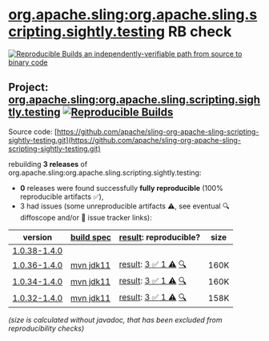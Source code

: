 [org.apache.sling:org.apache.sling.scripting.sightly.testing](https://central.sonatype.com/artifact/org.apache.sling/org.apache.sling.scripting.sightly.testing/versions) RB check
=======

[![Reproducible Builds](https://reproducible-builds.org/images/logos/rb.svg) an independently-verifiable path from source to binary code](https://reproducible-builds.org/)

## Project: [org.apache.sling:org.apache.sling.scripting.sightly.testing](https://central.sonatype.com/artifact/org.apache.sling/org.apache.sling.scripting.sightly.testing/versions) [![Reproducible Builds](https://img.shields.io/endpoint?url=https://raw.githubusercontent.com/jvm-repo-rebuild/reproducible-central/master/content/org/apache/sling/org.apache.sling.scripting.sightly.testing/badge.json)](https://github.com/jvm-repo-rebuild/reproducible-central/blob/master/content/org/apache/sling/org.apache.sling.scripting.sightly.testing/README.md)

Source code: [https://github.com/apache/sling-org-apache-sling-scripting-sightly-testing.git](https://github.com/apache/sling-org-apache-sling-scripting-sightly-testing.git)

rebuilding **3 releases** of org.apache.sling:org.apache.sling.scripting.sightly.testing:
- **0** releases were found successfully **fully reproducible** (100% reproducible artifacts :white_check_mark:),
- 3 had issues (some unreproducible artifacts :warning:, see eventual :mag: diffoscope and/or :memo: issue tracker links):

| version | [build spec](/BUILDSPEC.md) | [result](https://reproducible-builds.org/docs/jvm/): reproducible? | size |
| -- | --------- | ------ | -- |
| [1.0.38-1.4.0](https://central.sonatype.com/artifact/org.apache.sling/org.apache.sling.scripting.sightly.testing/1.0.38-1.4.0/pom) | | | |
| [1.0.36-1.4.0](https://central.sonatype.com/artifact/org.apache.sling/org.apache.sling.scripting.sightly.testing/1.0.36-1.4.0/pom) | [mvn jdk11](org.apache.sling.scripting.sightly.testing-1.0.36-1.4.0.buildspec) | [result](org.apache.sling.scripting.sightly.testing-1.0.36-1.4.0.buildinfo): [3 :white_check_mark:  1 :warning:](org.apache.sling.scripting.sightly.testing-1.0.36-1.4.0.buildcompare) [:mag:](org.apache.sling.scripting.sightly.testing-1.0.36-1.4.0.diffoscope) | 160K |
| [1.0.34-1.4.0](https://central.sonatype.com/artifact/org.apache.sling/org.apache.sling.scripting.sightly.testing/1.0.34-1.4.0/pom) | [mvn jdk11](org.apache.sling.scripting.sightly.testing-1.0.34-1.4.0.buildspec) | [result](org.apache.sling.scripting.sightly.testing-1.0.34-1.4.0.buildinfo): [3 :white_check_mark:  1 :warning:](org.apache.sling.scripting.sightly.testing-1.0.34-1.4.0.buildcompare) [:mag:](org.apache.sling.scripting.sightly.testing-1.0.34-1.4.0.diffoscope) | 160K |
| [1.0.32-1.4.0](https://central.sonatype.com/artifact/org.apache.sling/org.apache.sling.scripting.sightly.testing/1.0.32-1.4.0/pom) | [mvn jdk11](org.apache.sling.scripting.sightly.testing-1.0.32-1.4.0.buildspec) | [result](org.apache.sling.scripting.sightly.testing-1.0.32-1.4.0.buildinfo): [3 :white_check_mark:  1 :warning:](org.apache.sling.scripting.sightly.testing-1.0.32-1.4.0.buildcompare) [:mag:](org.apache.sling.scripting.sightly.testing-1.0.32-1.4.0.diffoscope) | 158K |

<i>(size is calculated without javadoc, that has been excluded from reproducibility checks)</i>
